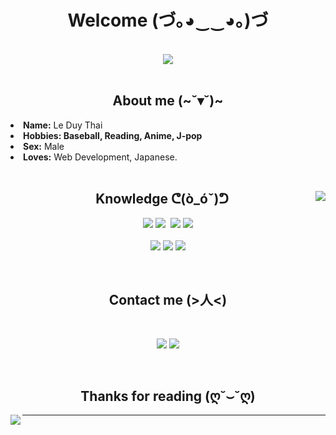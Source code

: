 <body>
<h1 align="center">Welcome (づ｡◕‿‿◕｡)づ</h1>
<br>
<div align="center">
<img src="https://i.pinimg.com/originals/a6/19/67/a619673117125727cf9c13af1b22e949.gif" />
</div>
<br>
<div>
<h2 align="center">About me (~˘▾˘)~</h2>
<li>
<b>Name:</b> Le Duy Thai</li>
<li>
<b>Hobbies: Baseball, Reading, Anime, J-pop</b> 
</li>
<li>
<b>Sex:</b> Male 
</li>
<li>
<b>Loves:</b> Web Development, Japanese.
</li>
<br>

<div>
<img src="https://media2.giphy.com/media/7hW7hXXri33NK/giphy.gif" align="right">
<h2 align="center">Knowledge ᕦ(ò_óˇ)ᕤ</h2>
</div>
<div>
<p align="center"> <img src="https://img.shields.io/badge/html5%20-%23E34F26.svg?&style=for-the-badge&logo=html5&logoColor=white"/> <img src="https://img.shields.io/badge/css3%20-%231572B6.svg?&style=for-the-badge&logo=css3&logoColor=white"/>
 <img src="https://img.shields.io/badge/javascript%20-%23323330.svg?&style=for-the-badge&logo=javascript&logoColor=%23F7DF1E"/> <img src="https://img.shields.io/badge/React%20-%231572B6.svg?&style=for-the-badge&logo=react&logoColor=white"/><br><br>
  <img src="https://img.shields.io/badge/laravel-%23FF2D20.svg?style=for-the-badge&logo=laravel&logoColor=white" /> <img src="https://img.shields.io/badge/rails-%23CC0000.svg?style=for-the-badge&logo=ruby-on-rails&logoColor=white" /> <img src="https://img.shields.io/badge/node.js%20-%2343853D.svg?&style=for-the-badge&logo=node.js&logoColor=white"/>
</p>
<br>
<h2 align="center">Contact me (>人<)</h2>
<br>
<p align="center"><a href="https://www.facebook.com/mu.leduy" target="_blank"><img src="https://img.shields.io/badge/Facebook%20-%231DA1F2.svg?&style=for-the-badge&logo=Facebook&logoColor=white"/></a> <a href="https://twitter.com/LeDuyThai5" target="_blank"><img src="https://img.shields.io/badge/Twitter-%231DA1F2.svg?style=for-the-badge&logo=Twitter&logoColor=white"/></a></p>
</div>
<br>
<div>
<h2 align="center">Thanks for reading (ღ˘⌣˘ღ)</h2>
<div align="center">
<img src="https://64.media.tumblr.com/tumblr_lzyvlsAeqL1qbvovho1_500.gifv" align="left">
</div>
<hr>
</div>
</div>
</body>


